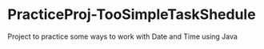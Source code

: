# PracticeProj-TooSimpleTaskShedule
Project to practice some ways to work with Date and Time using Java
